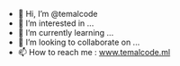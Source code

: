 - 👋 Hi, I’m @temalcode
- 👀 I’m interested in ...
- 🌱 I’m currently learning ...
- 💞️ I’m looking to collaborate on ...
- 📫 How to reach me : www.temalcode.ml

<!---
temalcode/temalcode is a ✨ special ✨ repository because its `README.md` (this file) appears on your GitHub profile.
You can click the Preview link to take a look at your changes.
--->
